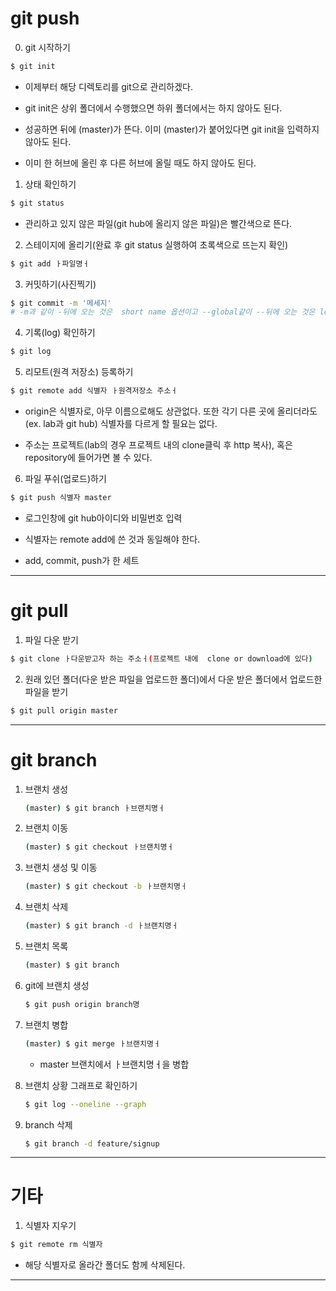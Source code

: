 # git push

0. git 시작하기

```bash
$ git init
```

- 이제부터 해당 디렉토리를 git으로 관리하겠다.

- git init은 상위 폴더에서 수행했으면 하위 폴더에서는 하지 않아도 된다.

- 성공하면 뒤에 (master)가 뜬다. 이미 (master)가 붙어있다면  git init을 입력하지 않아도 된다.

- 이미 한 허브에 올린 후 다른 허브에 올릴 때도 하지 않아도 된다.



1. 상태 확인하기

```bash
$ git status
```

- 관리하고 있지 않은 파일(git hub에 올리지 않은 파일)은 빨간색으로 뜬다.



2. 스테이지에 올리기(완료 후 git status 실행하여 초록색으로 뜨는지 확인)

```bash
$ git add ㅏ파일명ㅓ
```



3. 커밋하기(사진찍기)

```bash
$ git commit -m '메세지'
# -m과 같이 -뒤에 오는 것은  short name 옵션이고 --global같이 --뒤에 오는 것은 long name옵션이다.
```



4. 기록(log) 확인하기

```bash
$ git log
```



5. 리모트(원격 저장소) 등록하기

```bash
$ git remote add 식별자 ㅏ원격저장소 주소ㅓ
```

- origin은 식별자로, 아무 이름으로해도 상관없다. 또한 각기 다른 곳에 올리더라도(ex. lab과 git hub) 식별자를 다르게 할 필요는 없다.

- 주소는 프로젝트(lab의 경우 프로젝트 내의 clone클릭 후 http 복사), 혹은 repository에 들어가면 볼 수 있다.



6. 파일 푸쉬(업로드)하기

```bash
$ git push 식별자 master
```

- 로그인창에 git hub아이디와 비밀번호 입력

- 식별자는 remote add에 쓴 것과 동일해야 한다.

- add, commit, push가 한 세트



---







# git pull



1. 파일 다운 받기

```bash
$ git clone ㅏ다운받고자 하는 주소ㅓ(프로젝트 내에  clone or download에 있다)
```



2. 원래 있던 폴더(다운 받은 파일을 업로드한 폴더)에서 다운 받은 폴더에서 업로드한 파일을 받기

```bash
$ git pull origin master
```





---







# git branch

1. 브랜치 생성

   ```bash
   (master) $ git branch ㅏ브랜치명ㅓ
   ```

2. 브랜치 이동

   ```bash
   (master) $ git checkout ㅏ브랜치명ㅓ
   ```

3. 브랜치 생성 및 이동

   ```bash
   (master) $ git checkout -b ㅏ브랜치명ㅓ
   ```

4. 브랜치 삭제

   ```bash
   (master) $ git branch -d ㅏ브랜치명ㅓ
   ```

5. 브랜치 목록

   ```bash
   (master) $ git branch
   ```

6. git에 브랜치 생성

   ```bash
   $ git push origin branch명
   ```

7. 브랜치 병합

   ```bash
   (master) $ git merge ㅏ브랜치명ㅓ
   ```

   * master 브랜치에서 ㅏ브랜치명ㅓ을 병합

8. 브랜치 상황 그래프로 확인하기

   ```bash
   $ git log --oneline --graph
   ```

9. branch 삭제

   ```bash
   $ git branch -d feature/signup
   ```





---





# 기타

1. 식별자 지우기

```bash
$ git remote rm 식별자
```

- 해당 식별자로 올라간 폴더도 함께 삭제된다.





---








